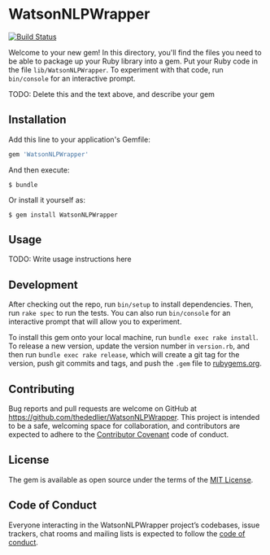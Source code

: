 # WatsonNLPWrapper

[![Build Status](https://travis-ci.org/thededlier/WatsonNLPWrapper.svg?branch=master)](https://travis-ci.org/thededlier/WatsonNLPWrapper)

Welcome to your new gem! In this directory, you'll find the files you need to be able to package up your Ruby library into a gem. Put your Ruby code in the file `lib/WatsonNLPWrapper`. To experiment with that code, run `bin/console` for an interactive prompt.

TODO: Delete this and the text above, and describe your gem

## Installation

Add this line to your application's Gemfile:

```ruby
gem 'WatsonNLPWrapper'
```

And then execute:

    $ bundle

Or install it yourself as:

    $ gem install WatsonNLPWrapper

## Usage

TODO: Write usage instructions here

## Development

After checking out the repo, run `bin/setup` to install dependencies. Then, run `rake spec` to run the tests. You can also run `bin/console` for an interactive prompt that will allow you to experiment.

To install this gem onto your local machine, run `bundle exec rake install`. To release a new version, update the version number in `version.rb`, and then run `bundle exec rake release`, which will create a git tag for the version, push git commits and tags, and push the `.gem` file to [rubygems.org](https://rubygems.org).

## Contributing

Bug reports and pull requests are welcome on GitHub at https://github.com/thededlier/WatsonNLPWrapper. This project is intended to be a safe, welcoming space for collaboration, and contributors are expected to adhere to the [Contributor Covenant](http://contributor-covenant.org) code of conduct.

## License

The gem is available as open source under the terms of the [MIT License](https://opensource.org/licenses/MIT).

## Code of Conduct

Everyone interacting in the WatsonNLPWrapper project’s codebases, issue trackers, chat rooms and mailing lists is expected to follow the [code of conduct](https://github.com/thededlier/WatsonNLPWrapper/blob/master/CODE_OF_CONDUCT.md).
